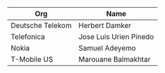 | Org                    | Name                                                |
| -----------------------| ----------------------------------------------------|
| Deutsche Telekom | Herbert Damker |
| Telefonica       | Jose Luis Urien Pinedo |
| Nokia            | Samuel Adeyemo |
| T-Mobile US      | Marouane Balmakhtar |
